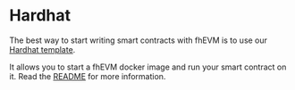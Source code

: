 # Hardhat

The best way to start writing smart contracts with fhEVM is to use our [Hardhat template](https://github.com/zama-ai/fhevm-hardhat-template).

It allows you to start a fhEVM docker image and run your smart contract on it. Read the [README](https://github.com/zama-ai/fhevm-hardhat-template/blob/main/README.md) for more information.
